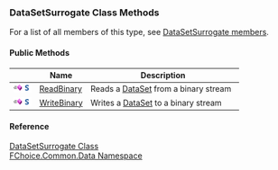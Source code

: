 ﻿### DataSetSurrogate Class Methods

For a list of all members of this type, see [DataSetSurrogate members](FChoice.Common~FChoice.Common.Data.DataSetSurrogate_members.md).

#### Public Methods

|   | Name | Description |
| --- | --- | --- |
| ![Public Method](dotnetimages/publicMethod.png)![static (Shared in Visual Basic)](dotnetimages/static.png) | [ReadBinary](FChoice.Common~FChoice.Common.Data.DataSetSurrogate~ReadBinary.md) | Reads a [DataSet](ms-help://MS.NETFrameworkSDKv1.1/cpref/html/frlrfSystemDataDataSetClassTopic.htm) from a binary stream   |
| ![Public Method](dotnetimages/publicMethod.png)![static (Shared in Visual Basic)](dotnetimages/static.png) | [WriteBinary](FChoice.Common~FChoice.Common.Data.DataSetSurrogate~WriteBinary.md) | Writes a [DataSet](ms-help://MS.NETFrameworkSDKv1.1/cpref/html/frlrfSystemDataDataSetClassTopic.htm) to a binary stream   |

#### Reference

[DataSetSurrogate Class](FChoice.Common~FChoice.Common.Data.DataSetSurrogate.md)  
[FChoice.Common.Data Namespace](FChoice.Common~FChoice.Common.Data_namespace.md)